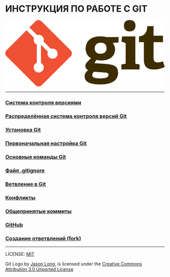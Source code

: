 # **ИНСТРУКЦИЯ ПО РАБОТЕ С GIT**

![git-logo](./assets/git-Logo-2color.png)

---
### [Система контроля версиями](./git_intro.md)
### [Распределённая система контроля версий Git](./git_description.md)
### [Установка Git](./git_install.md)
### [Первоначальная настройка Git](./git_first_cust.md)
### [Основные команды Git](./git_comand.md)
### [Файл .gitignore](/git_gitignore.md)
### [Ветвление в Git](./git_branch.md)
### [Конфликты](./git_conflict.md)
### [Общепринятые коммиты](./git_commit.md)
### [GitHub](./github.md)
### [Создание ответвлений (fork)](./git_fork.md)

-----
LICENSE: [MIT](./license.md) 



Git Logo by [Jason Long](https://twitter.com/jasonlong), is licensed under the [Creative Commons Attribution 3.0 Unported License](https://creativecommons.org/licenses/by/3.0/)